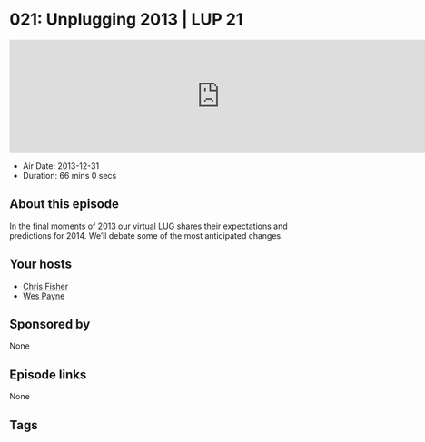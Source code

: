 # 021: Unplugging 2013 | LUP 21

<iframe src="https://player.fireside.fm/v2/RUkczH-V+y2h7LipZ?theme=dark" width="740" height="200" frameborder="0" scrolling="no"></iframe>

* Air Date: 2013-12-31
* Duration: 66 mins 0 secs

## About this episode

In the final moments of 2013 our virtual LUG shares their expectations and predictions for 2014. We’ll debate some of the most anticipated changes.

## Your hosts
* [Chris Fisher](https://linuxunplugged.com/hosts/chrislas)
* [Wes Payne](https://linuxunplugged.com/hosts/wes)

## Sponsored by

None



## Episode links

None



## Tags

